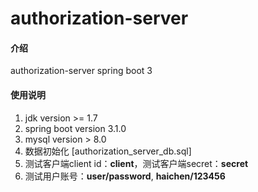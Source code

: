 # authorization-server

#### 介绍
authorization-server spring boot 3


#### 使用说明

1.  jdk version >= 1.7
2.  spring boot version 3.1.0
3.  mysql version > 8.0
4.  数据初始化 [authorization_server_db.sql] 
5.  测试客户端client id：**client**，测试客户端secret：**secret**
6.  测试用户账号：**user/password**, **haichen/123456**

